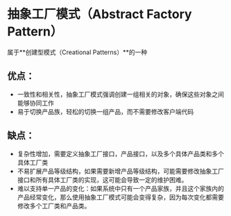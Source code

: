 # 抽象工厂模式（Abstract Factory Pattern）

属于**创建型模式（Creational Patterns）**的一种

## 优点：

- 一致性和相关性，抽象工厂模式强调创建一组相关的对象，确保这些对象之间能够协同工作
- 易于切换产品族，轻松的切换一组产品，而不需要修改客户端代码

## 缺点：

- 复杂性增加，需要定义抽象工厂接口，产品接口，以及多个具体产品类和多个具体工厂类
- 不易扩展产品等级结构，如果需要新增产品等级结构，可能需要修改抽象工厂接口和所有具体工厂类的实现，这可能会导致一定的维护困难。
- 难以支持单一产品的变化：如果系统中只有一个产品家族，并且这个家族内的产品经常变化，那么使用抽象工厂模式可能会变得复杂，因为每次变化都需要修改多个工厂类和产品类。